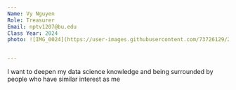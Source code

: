 ```yaml
---
Name: Vy Nguyen
Role: Treasurer
Email: nptv1207@bu.edu
Class Year: 2024
photo: ![IMG_0024](https://user-images.githubusercontent.com/73726129/214957082-ffc231dd-9731-456a-91f2-a3e966ccca43.JPG)


---
```


 I want to deepen my data science knowledge and being surrounded by people who have similar interest as me
